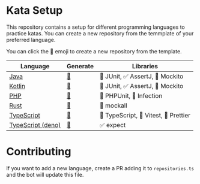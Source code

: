 # Kata Setup

<!-- This file is generated by src/generate.ts -->
<!-- Do not edit this file manually -->

This repository contains a setup for different programming languages to practice katas.
You can create a new repository from the temmplate of your preferred language.

You can click the 🚀 emoji to create a new repository from the template.

| Language | Generate | Libraries |
| --- | --- | --- |
| [Java](https://github.com/AgileCraftsmanshipCanarias/kata-setup-java) | [🚀](https://github.com/AgileCraftsmanshipCanarias/kata-setup-java/generate) | 🧪 JUnit, ✅ AssertJ, 🤖 Mockito |
| [Kotlin](https://github.com/AgileCraftsmanshipCanarias/kata-setup-kotlin) | [🚀](https://github.com/AgileCraftsmanshipCanarias/kata-setup-kotlin/generate) | 🧪 JUnit, ✅ AssertJ, 🤖 Mockito |
| [PHP](https://github.com/AgileCraftsmanshipCanarias/kata-setup-php) | [🚀](https://github.com/AgileCraftsmanshipCanarias/kata-setup-php/generate) | 🧪 PHPUnit, 🧟 Infection |
| [Rust](https://github.com/AgileCraftsmanshipCanarias/kata-setup-rust) | [🚀](https://github.com/AgileCraftsmanshipCanarias/kata-setup-rust/generate) | 🤖 mockall |
| [TypeScript](https://github.com/AgileCraftsmanshipCanarias/kata-setup-typescript) | [🚀](https://github.com/AgileCraftsmanshipCanarias/kata-setup-typescript/generate) | 💬 TypeScript, 🧪 Vitest, 💅 Prettier |
| [TypeScript (deno)](https://github.com/AgileCraftsmanshipCanarias/kata-setup-typescript-deno) | [🚀](https://github.com/AgileCraftsmanshipCanarias/kata-setup-typescript-deno/generate) | ✅ expect |

# Contributing

If you want to add a new language, create a PR adding it to `repositories.ts` and the bot will update this file.


